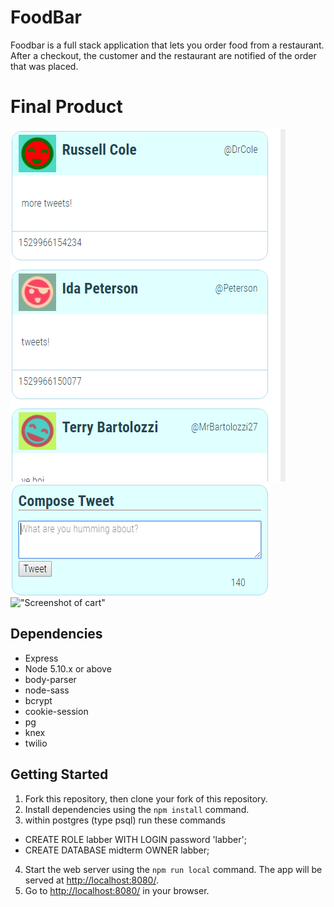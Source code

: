 # FoodBar

Foodbar is a full stack application that lets you order food from a restaurant. After a checkout, the customer and the restaurant are notified of the order that was placed.

# Final Product

!["Screenshot of home page"](https://github.com/adibalamir/tweeter/blob/master/docs/tweets.PNG?raw=true)
!["Screenshot of lunch menu"](https://github.com/adibalamir/tweeter/blob/master/docs/tweet-compose-box.PNG?raw=true)
!["Screenshot of cart"]()


## Dependencies

- Express
- Node 5.10.x or above
- body-parser
- node-sass
- bcrypt
- cookie-session
- pg
- knex
- twilio

## Getting Started

1. Fork this repository, then clone your fork of this repository.
2. Install dependencies using the `npm install` command.
3. within postgres (type psql) run these commands
  - CREATE ROLE labber WITH LOGIN password 'labber';
  - CREATE DATABASE midterm OWNER labber;
4. Start the web server using the `npm run local` command. The app will be served at <http://localhost:8080/>.
5. Go to <http://localhost:8080/> in your browser.